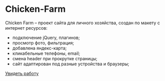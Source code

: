 # Chicken-Farm

Chicken Farm – проект сайта для личного хозяйства, создан по макету с интернет ресурсов:
- подключение jQuery, плагинов;
- просмотр фото, фильтрация;
- добавлена яндекс-карта;
- кликабельные телефоны, email;
- смена header при прокрутке страницы;
- сайт адаптирован под разные устройства и браузеры;

[Увидеть работу](http://katybychkova.github.io/Chicken-Farm/)

